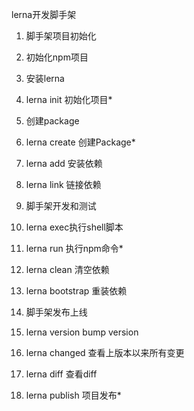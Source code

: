 
lerna开发脚手架
1. 脚手架项目初始化
  1. 初始化npm项目
  1. 安装lerna
  1. lerna init 初始化项目*

1. 创建package
  1. lerna create 创建Package*
  1. lerna add 安装依赖
  1. lerna link 链接依赖

1. 脚手架开发和测试
  1. lerna exec执行shell脚本
  1. lerna run 执行npm命令*
  1. lerna clean 清空依赖
  1. lerna bootstrap 重装依赖

1. 脚手架发布上线
  1. lerna version bump version
  1. lerna changed 查看上版本以来所有变更
  1. lerna diff 查看diff
  1. lerna publish 项目发布*
